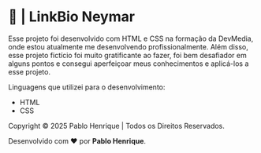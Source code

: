 # 👤 | LinkBio Neymar

Esse projeto foi desenvolvido com HTML e CSS na formação da DevMedia, onde estou atualmente me desenvolvendo profissionalmente. Além disso, esse projeto fictício foi muito gratificante ao fazer, foi bem desafiador em alguns pontos e consegui aperfeiçoar meus conhecimentos e aplicá-los a esse projeto.

Linguagens que utilizei para o desenvolvimento:

- HTML
- CSS

Copyright &copy; 2025 Pablo Henrique | Todos os Direitos Reservados.

Desenvolvido com ❤ por **Pablo Henrique**.
